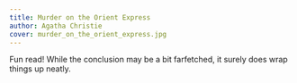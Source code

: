 ```yaml
---
title: Murder on the Orient Express
author: Agatha Christie
cover: murder_on_the_orient_express.jpg
---
```

Fun read! While the conclusion may be a bit farfetched, it surely does wrap things up neatly.
